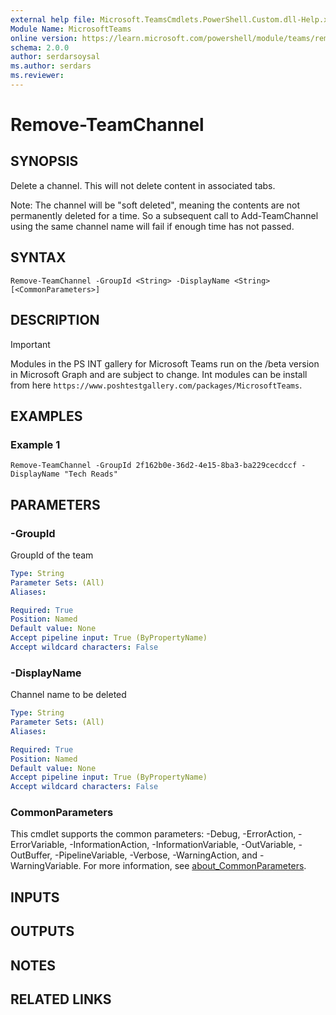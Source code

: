 ```yaml
---
external help file: Microsoft.TeamsCmdlets.PowerShell.Custom.dll-Help.xml
Module Name: MicrosoftTeams
online version: https://learn.microsoft.com/powershell/module/teams/remove-teamchannel
schema: 2.0.0
author: serdarsoysal
ms.author: serdars
ms.reviewer:
---
```


# Remove-TeamChannel

## SYNOPSIS

Delete a channel.
This will not delete content in associated tabs.

Note: The channel will be "soft deleted", meaning the contents are not permanently deleted for a time.
So a subsequent call to Add-TeamChannel using the same channel name will fail if enough time has not passed.

## SYNTAX

```
Remove-TeamChannel -GroupId <String> -DisplayName <String> [<CommonParameters>]
```

## DESCRIPTION

> [!IMPORTANT]
> Modules in the PS INT gallery for Microsoft Teams run on the /beta version in Microsoft Graph and are subject to change. Int modules can be install from here `https://www.poshtestgallery.com/packages/MicrosoftTeams`.

## EXAMPLES

### Example 1
```
Remove-TeamChannel -GroupId 2f162b0e-36d2-4e15-8ba3-ba229cecdccf -DisplayName "Tech Reads"
```

## PARAMETERS

### -GroupId
GroupId of the team

```yaml
Type: String
Parameter Sets: (All)
Aliases:

Required: True
Position: Named
Default value: None
Accept pipeline input: True (ByPropertyName)
Accept wildcard characters: False
```

### -DisplayName
Channel name to be deleted

```yaml
Type: String
Parameter Sets: (All)
Aliases:

Required: True
Position: Named
Default value: None
Accept pipeline input: True (ByPropertyName)
Accept wildcard characters: False
```

### CommonParameters
This cmdlet supports the common parameters: -Debug, -ErrorAction, -ErrorVariable, -InformationAction, -InformationVariable, -OutVariable, -OutBuffer, -PipelineVariable, -Verbose, -WarningAction, and -WarningVariable. For more information, see [about_CommonParameters](https://go.microsoft.com/fwlink/?LinkID=113216).

## INPUTS

## OUTPUTS

## NOTES

## RELATED LINKS
